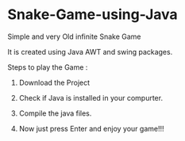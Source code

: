# Snake-Game-using-Java
Simple and very Old infinite Snake Game

It is created using Java AWT and swing packages.

Steps to play the Game :

1. Download the Project

2. Check if Java is installed in your compurter.

3. Compile the java files.

4. Now just press Enter and enjoy your game!!!

